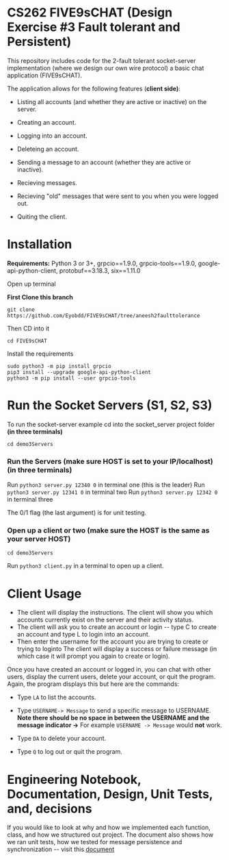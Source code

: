 
# CS262 FIVE9sCHAT (Design Exercise #3 Fault tolerant and Persistent)

This repository includes code for the 2-fault tolerant socket-server implementation (where we design our own wire protocol) a basic chat application (FIVE9sCHAT). 

The application allows for the following features (**client side)**:

 - Listing all accounts (and whether they are active or inactive) on the
   server. 
  
 - Creating an account.

 

 - Logging into an account.
 - Deleteing an account.

 

 - Sending a message to an account (whether they are active or   
   inactive).

 

 - Recieving messages.
 - Recieving "old" messages that were    sent to you when you were
   logged out.
 - Quiting the client.

# Installation

**Requirements:**  Python 3 or 3+, grpcio==1.9.0, grpcio-tools==1.9.0, google-api-python-client, protobuf==3.18.3, six==1.11.0

Open up terminal

**First Clone this branch**

    git clone https://github.com/Eyobdd/FIVE9sCHAT/tree/aneesh2faulttolerance
   Then CD into it
   

    cd FIVE9sCHAT
 Install the requirements
 

    sudo python3 -m pip install grpcio
    pip3 install --upgrade google-api-python-client
    python3 -m pip install --user grpcio-tools

  
# Run the Socket Servers (S1, S2, S3)

To run the socket-server example cd into the socket_server project folder **(in three terminals)**

    cd demo3Servers 

### Run the Servers (make sure HOST is set to your IP/localhost) (in three terminals)

 Run `python3 server.py 12340 0` in terminal one (this is the leader)
 Run `python3 server.py 12341 0` in terminal two
 Run `python3 server.py 12342 0` in terminal three

The 0/1 flag (the last argument) is for unit testing.

### Open up a client or two (make sure the HOST is the same as your server HOST)

    cd demo3Servers 
   Run `python3 client.py` in a terminal to open up a client. 


# Client Usage

 - The client will display the instructions.
   The client will show you which accounts currently exist on the server
   and their activity status.
 - The client will ask you to create an account or login -- type C to
   create an account and type L to login into an account.
 - Then enter the username for the account you are trying to create or
   trying to loginto The client will display a success or failure
   message (in which case it will prompt you again to create or login).

Once you have created an account or logged in, you can chat with other users, display the current users, delete your account, or quit the program. Again, the program displays this but here are the commands:

  

 - Type `LA` to list the accounts.

   

 - Type `USERNAME-> Message` to send a specific message to USERNAME.
       **Note there should be no space in between the USERNAME and the message indicator ->** For example `USERNAME -> Message` would
   **not** work.

    

 - Type `DA` to delete your account.

	

 - Type `Q` to log out or quit the program.

# Engineering Notebook, Documentation, Design, Unit Tests,  and, decisions

If you would like to look at why and how we implemented each function, class, and how we structured out project. The document also shows how we ran unit tests, how we tested for message persistence and synchronization -- visit this [document](https://docs.google.com/document/d/1Jo6KQknoYV3AZgKZV2iSqN19xsV2lISwxZoacWMQzBY/edit?usp=sharing)
